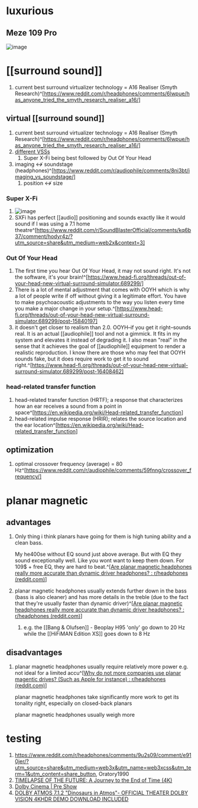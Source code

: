 # luxurious
## Meze 109 Pro
![image](https://cdn.shopify.com/s/files/1/1238/0038/files/109Pro-header_8957b8ea-d75a-4dc2-abcb-a0cb41a17697.jpg?v=1663149794)

# [[surround sound]]
1. current best surround virtualizer technology = A16 Realiser (Smyth Research)^[https://www.reddit.com/r/headphones/comments/6lwpue/has_anyone_tried_the_smyth_research_realiser_a16/]

## virtual [[surround sound]]
1. current best surround virtualizer technology = A16 Realiser (Smyth Research)^[https://www.reddit.com/r/headphones/comments/6lwpue/has_anyone_tried_the_smyth_research_realiser_a16/]
2. [different VSSs](https://www.reddit.com/r/headphones/comments/aa0mtw/comment/eco4njx/?utm_source=share&utm_medium=web2x&context=3)
	1. Super X-Fi being best followed by Out Of Your Head
2. imaging ↮ soundstage (headphones)^[https://www.reddit.com/r/audiophile/comments/8ni3bt/imaging_vs_soundstage/]
	1. position ↮ size

### Super X-Fi
1. ![image](https://preview.redd.it/0z4bzxwxmrc81.png?width=1080&format=png&auto=webp&v=enabled&s=956d409c3cb41d8b5f6ceec16a73bd5ad3e079e6)
2. SXFi has perfect [[audio]] positioning and sounds exactly like it would sound if I was using a 7.1 home theatre^[https://www.reddit.com/r/SoundBlasterOfficial/comments/kq6b37/comment/hodyr4z/?utm_source=share&utm_medium=web2x&context=3]

### Out Of Your Head
1. The first time you hear Out Of Your Head, it may not sound right. It's not the software, it's your brain!^[https://www.head-fi.org/threads/out-of-your-head-new-virtual-surround-simulator.689299/]
2. There is a lot of mental adjustment that comes with OOYH which is why a lot of people write if off without giving it a legitimate effort. You have to make psychoacoustic adjustments to the way you listen every time you make a major change in your setup.^[https://www.head-fi.org/threads/out-of-your-head-new-virtual-surround-simulator.689299/post-15840197]
3. it doesn't get closer to realism than 2.0. OOYH–if you get it right–sounds real. It is an actual [[audiophile]] tool and not a gimmick. It fits in my system and elevates it instead of degrading it. I also mean "real" in the sense that it achieves the goal of [[audiophile]] equipment to render a realistic reproduction. I know there are those who may feel that OOYH sounds fake, but it does require work to get it to sound right.^[https://www.head-fi.org/threads/out-of-your-head-new-virtual-surround-simulator.689299/post-16408462]

### head-related transfer function
1. head-related transfer function (HRTF); a response that characterizes how an ear receives a sound from a point in space^[https://en.wikipedia.org/wiki/Head-related_transfer_function]
2. head-related impulse response (HRIR); relates the source location and the ear location^[https://en.wikipedia.org/wiki/Head-related_transfer_function]

## optimization
1. optimal crossover frequency (average) = 80 Hz^[https://www.reddit.com/r/audiophile/comments/59fnng/crossover_frequency/]

# planar magnetic
## advantages
1. Only thing i think planars have going for them is high tuning ability and a clean bass.
   
   My he400se without EQ sound just above average. But with EQ they sound exceptionally well. Like you wont want to keep them down. For 109$ + free EQ, they are hard to beat.^[[Are planar magnetic headphones really more accurate than dynamic driver headphones? : r/headphones (reddit.com)](https://www.reddit.com/r/headphones/comments/13pvroc/are_planar_magnetic_headphones_really_more/)]
2. planar magnetic headphones usually extends further down in the bass (bass is also cleaner) and has more details in the treble (due to the fact that they're usually faster than dynamic driver)^[[Are planar magnetic headphones really more accurate than dynamic driver headphones? : r/headphones (reddit.com)](https://www.reddit.com/r/headphones/comments/13pvroc/are_planar_magnetic_headphones_really_more/)]
	1. e.g. the [[Bang & Olufsen]] - Beoplay H95 'only' go down to 20 Hz while the [[HiFiMAN Edition XS]] goes down to 8 Hz

## disadvantages
1. planar magnetic headphones usually require relatively more power e.g. not ideal for a limited accu^[[Why do not more companies use planar magentic drives? (Such as Apple for instance) : r/headphones (reddit.com)](https://www.reddit.com/r/headphones/comments/18dr4ny/why_do_not_more_companies_use_planar_magentic/)]
   
   planar magnetic headphones take significantly more work to get its tonality right, especially on closed-back planars
   
   planar magnetic headphones usually weigh more

# testing
1. https://www.reddit.com/r/headphones/comments/9u2s09/comment/e910jer/?utm_source=share&utm_medium=web3x&utm_name=web3xcss&utm_term=1&utm_content=share_button, Oratory1990
2. [TIMELAPSE OF THE FUTURE: A Journey to the End of Time (4K)](https://www.youtube.com/watch?v=uD4izuDMUQA)
3. [Dolby Cinema | Pre Show](https://www.youtube.com/watch?v=o5M5T5gHkhg)
4. [DOLBY ATMOS 7.1.2 "Dinosaurs in Atmos"- OFFICIAL THEATER DOLBY VISION 4KHDR DEMO DOWNLOAD INCLUDED](https://www.youtube.com/watch?v=0EKBYVUj4w0)